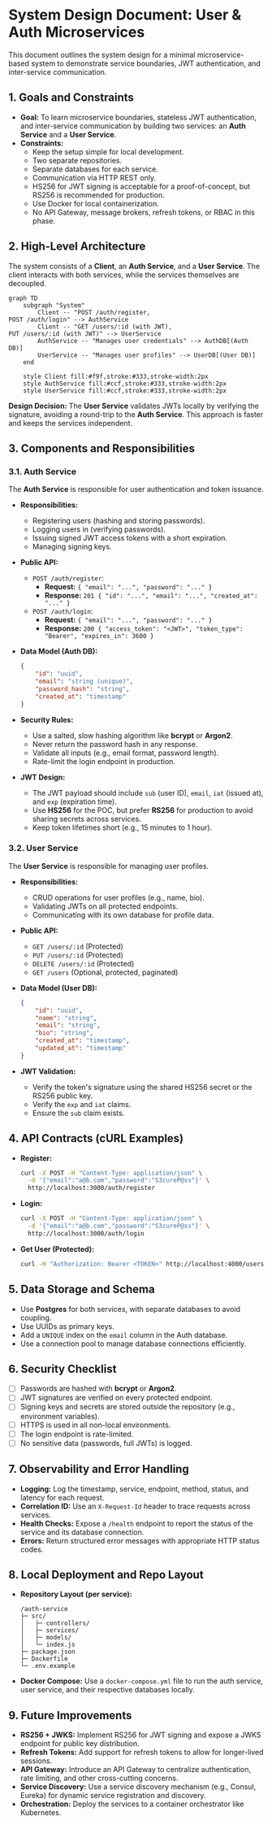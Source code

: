 # System Design Document: User & Auth Microservices

This document outlines the system design for a minimal microservice-based system to demonstrate service boundaries, JWT authentication, and inter-service communication.

## 1. Goals and Constraints

-   **Goal:** To learn microservice boundaries, stateless JWT authentication, and inter-service communication by building two services: an **Auth Service** and a **User Service**.
-   **Constraints:**
    -   Keep the setup simple for local development.
    -   Two separate repositories.
    -   Separate databases for each service.
    -   Communication via HTTP REST only.
    -   HS256 for JWT signing is acceptable for a proof-of-concept, but RS256 is recommended for production.
    -   Use Docker for local containerization.
    -   No API Gateway, message brokers, refresh tokens, or RBAC in this phase.

## 2. High-Level Architecture

The system consists of a **Client**, an **Auth Service**, and a **User Service**. The client interacts with both services, while the services themselves are decoupled.

```mermaid
graph TD
    subgraph "System"
        Client -- "POST /auth/register,
POST /auth/login" --> AuthService
        Client -- "GET /users/:id (with JWT),
PUT /users/:id (with JWT)" --> UserService
        AuthService -- "Manages user credentials" --> AuthDB[(Auth DB)]
        UserService -- "Manages user profiles" --> UserDB[(User DB)]
    end

    style Client fill:#f9f,stroke:#333,stroke-width:2px
    style AuthService fill:#ccf,stroke:#333,stroke-width:2px
    style UserService fill:#ccf,stroke:#333,stroke-width:2px
```

**Design Decision:** The **User Service** validates JWTs locally by verifying the signature, avoiding a round-trip to the **Auth Service**. This approach is faster and keeps the services independent.

## 3. Components and Responsibilities

### 3.1. Auth Service

The **Auth Service** is responsible for user authentication and token issuance.

-   **Responsibilities:**
    -   Registering users (hashing and storing passwords).
    -   Logging users in (verifying passwords).
    -   Issuing signed JWT access tokens with a short expiration.
    -   Managing signing keys.

-   **Public API:**
    -   `POST /auth/register`:
        -   **Request:** `{ "email": "...", "password": "..." }`
        -   **Response:** `201 { "id": "...", "email": "...", "created_at": "..." }`
    -   `POST /auth/login`:
        -   **Request:** `{ "email": "...", "password": "..." }`
        -   **Response:** `200 { "access_token": "<JWT>", "token_type": "Bearer", "expires_in": 3600 }`

-   **Data Model (Auth DB):**
    ```json
    {
        "id": "uuid",
        "email": "string (unique)",
        "password_hash": "string",
        "created_at": "timestamp"
    }
    ```

-   **Security Rules:**
    -   Use a salted, slow hashing algorithm like **bcrypt** or **Argon2**.
    -   Never return the password hash in any response.
    -   Validate all inputs (e.g., email format, password length).
    -   Rate-limit the login endpoint in production.

-   **JWT Design:**
    -   The JWT payload should include `sub` (user ID), `email`, `iat` (issued at), and `exp` (expiration time).
    -   Use **HS256** for the POC, but prefer **RS256** for production to avoid sharing secrets across services.
    -   Keep token lifetimes short (e.g., 15 minutes to 1 hour).

### 3.2. User Service

The **User Service** is responsible for managing user profiles.

-   **Responsibilities:**
    -   CRUD operations for user profiles (e.g., name, bio).
    -   Validating JWTs on all protected endpoints.
    -   Communicating with its own database for profile data.

-   **Public API:**
    -   `GET /users/:id` (Protected)
    -   `PUT /users/:id` (Protected)
    -   `DELETE /users/:id` (Protected)
    -   `GET /users` (Optional, protected, paginated)

-   **Data Model (User DB):**
    ```json
    {
        "id": "uuid",
        "name": "string",
        "email": "string",
        "bio": "string",
        "created_at": "timestamp",
        "updated_at": "timestamp"
    }
    ```

-   **JWT Validation:**
    -   Verify the token's signature using the shared HS256 secret or the RS256 public key.
    -   Verify the `exp` and `iat` claims.
    -   Ensure the `sub` claim exists.

## 4. API Contracts (cURL Examples)

-   **Register:**
    ```bash
    curl -X POST -H "Content-Type: application/json" \
      -d '{"email":"a@b.com","password":"S3cureP@ss"}' \
      http://localhost:3000/auth/register
    ```

-   **Login:**
    ```bash
    curl -X POST -H "Content-Type: application/json" \
      -d '{"email":"a@b.com","password":"S3cureP@ss"}' \
      http://localhost:3000/auth/login
    ```

-   **Get User (Protected):**
    ```bash
    curl -H "Authorization: Bearer <TOKEN>" http://localhost:4000/users/<id>
    ```

## 5. Data Storage and Schema

-   Use **Postgres** for both services, with separate databases to avoid coupling.
-   Use UUIDs as primary keys.
-   Add a `UNIQUE` index on the `email` column in the Auth database.
-   Use a connection pool to manage database connections efficiently.

## 6. Security Checklist

-   [ ] Passwords are hashed with **bcrypt** or **Argon2**.
-   [ ] JWT signatures are verified on every protected endpoint.
-   [ ] Signing keys and secrets are stored outside the repository (e.g., environment variables).
-   [ ] HTTPS is used in all non-local environments.
-   [ ] The login endpoint is rate-limited.
-   [ ] No sensitive data (passwords, full JWTs) is logged.

## 7. Observability and Error Handling

-   **Logging:** Log the timestamp, service, endpoint, method, status, and latency for each request.
-   **Correlation ID:** Use an `X-Request-Id` header to trace requests across services.
-   **Health Checks:** Expose a `/health` endpoint to report the status of the service and its database connection.
-   **Errors:** Return structured error messages with appropriate HTTP status codes.

## 8. Local Deployment and Repo Layout

-   **Repository Layout (per service):**
    ```
    /auth-service
    ├─ src/
    │   ├─ controllers/
    │   ├─ services/
    │   ├─ models/
    │   └─ index.js
    ├─ package.json
    ├─ Dockerfile
    └─ .env.example
    ```
-   **Docker Compose:** Use a `docker-compose.yml` file to run the auth service, user service, and their respective databases locally.

## 9. Future Improvements

-   **RS256 + JWKS:** Implement RS256 for JWT signing and expose a JWKS endpoint for public key distribution.
-   **Refresh Tokens:** Add support for refresh tokens to allow for longer-lived sessions.
-   **API Gateway:** Introduce an API Gateway to centralize authentication, rate limiting, and other cross-cutting concerns.
-   **Service Discovery:** Use a service discovery mechanism (e.g., Consul, Eureka) for dynamic service registration and discovery.
-   **Orchestration:** Deploy the services to a container orchestrator like Kubernetes.
